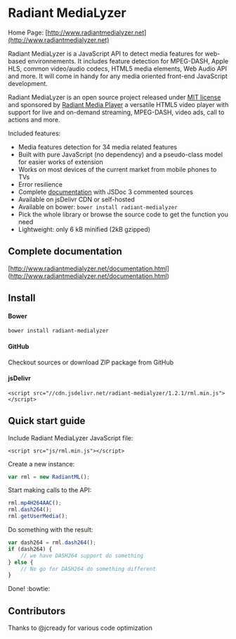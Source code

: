 # Radiant MediaLyzer
Home Page: [http://www.radiantmedialyzer.net](http://www.radiantmedialyzer.net)

Radiant MediaLyzer is a JavaScript API to detect media features for web-based
environnements. It includes feature detection for MPEG-DASH, Apple HLS,
common video/audio codecs, HTML5 media elements, Web Audio API and more. It
will come in handy for any media oriented front-end JavaScript development.

Radiant MediaLyzer is an open source project released under
[MIT license](http://www.radiantmedialyzer.net/license.html)
and sponsored by [Radiant Media Player](https://www.radiantmediaplayer.com) a
versatile HTML5 video player with support for live and on-demand streaming,
MPEG-DASH, video ads, call to actions and more.

Included features:
* Media features detection for 34 media related features
* Built with pure JavaScript (no dependency) and a pseudo-class model for
easier works of extension
* Works on most devices of the current market from mobile phones to TVs
* Error resilience
* Complete [documentation](http://www.radiantmedialyzer.net/documentation.html)
with JSDoc 3 commented sources
* Available on jsDelivr CDN or self-hosted
* Available on bower: `bower install radiant-medialyzer`
* Pick the whole library or browse the source code to get the function you need
* Lightweight: only 6 kB minified (2kB gzipped)

## Complete documentation

[http://www.radiantmedialyzer.net/documentation.html]
(http://www.radiantmedialyzer.net/documentation.html)

## Install

#### Bower

`bower install radiant-medialyzer`

#### GitHub

Checkout sources or download ZIP package from GitHub

#### jsDelivr

```<script src="//cdn.jsdelivr.net/radiant-medialyzer/1.2.1/rml.min.js"></script>```

## Quick start guide

Include Radiant MediaLyzer JavaScript file:

```<script src="js/rml.min.js"></script>```

Create a new instance:

```javascript
var rml = new RadiantML();
```
Start making calls to the API:

```javascript
rml.mp4H264AAC();
rml.dash264();
rml.getUserMedia();
```
Do something with the result:

```javascript
var dash264 = rml.dash264();
if (dash264) {
    // we have DASH264 support do something
} else {
    // No go for DASH264 do something different
}
```
Done! :bowtie:

## Contributors

Thanks to @jcready for various code optimization
